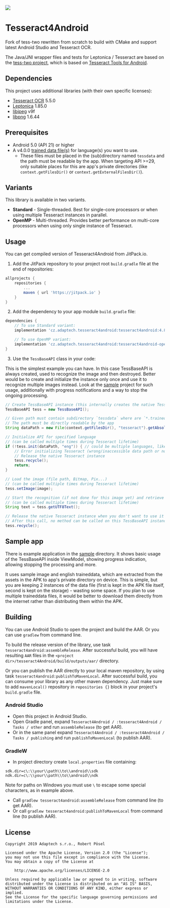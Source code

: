 [![](https://jitpack.io/v/cz.adaptech/tesseract4android.svg)](https://jitpack.io/#cz.adaptech/tesseract4android)

# Tesseract4Android

Fork of tess-two rewritten from scratch to build with CMake and support latest Android Studio and Tesseract OCR.

The Java/JNI wrapper files and tests for Leptonica / Tesseract are based on the [tess-two project][tess-two],
which is based on [Tesseract Tools for Android][tesseract-android-tools].

## Dependencies

This project uses additional libraries (with their own specific licenses):

 - [Tesseract OCR][tesseract-ocr] 5.5.0
 - [Leptonica][leptonica] 1.85.0
 - [libjpeg][jpeg] v9f
 - [libpng][png] 1.6.44

## Prerequisites

 - Android 5.0 (API 21) or higher
 - A v4.0.0 [trained data file(s)][tessdata] for language(s) you want to use.
   - These files must be placed in the (sub)directory named `tessdata` and the path must be readable
by the app. When targeting API >=29, only suitable places for this are app's private directories
(like `context.getFilesDir()` or `context.getExternalFilesDir()`).

## Variants

This library is available in two variants.

 - **Standard** - Single-threaded. Best for single-core processors or when using multiple Tesseract
instances in parallel.
 - **OpenMP** - Multi-threaded. Provides better performance on multi-core processors when using only
single instance of Tesseract.

## Usage

You can get compiled version of Tesseract4Android from JitPack.io.

1. Add the JitPack repository to your project root `build.gradle` file at the end of repositories:

```gradle
allprojects {
    repositories {
        ...
        maven { url 'https://jitpack.io' }
    }
}
```

2. Add the dependency to your app module `build.gradle` file:

```gradle
dependencies {
    // To use Standard variant:
    implementation 'cz.adaptech.tesseract4android:tesseract4android:4.8.0'

    // To use OpenMP variant:
    implementation 'cz.adaptech.tesseract4android:tesseract4android-openmp:4.8.0'
}
```

3. Use the `TessBaseAPI` class in your code:

This is the simplest example you can have. In this case TessBaseAPI is always created, used to recognize the image and then destroyed.
Better would be to create and initialize the instance only once and use it to recognize multiple images instead. Look at the [sample](/sample)
project for such usage, additionally with progress notifications and a way to stop the ongoing processing.

```java
// Create TessBaseAPI instance (this internally creates the native Tesseract instance)
TessBaseAPI tess = new TessBaseAPI();

// Given path must contain subdirectory `tessdata` where are `*.traineddata` language files
// The path must be directly readable by the app
String dataPath = new File(context.getFilesDir(), "tesseract").getAbsolutePath();

// Initialize API for specified language
// (can be called multiple times during Tesseract lifetime)
if (!tess.init(dataPath, "eng")) { // could be multiple languages, like "eng+deu+fra"
    // Error initializing Tesseract (wrong/inaccessible data path or not existing language file(s))
    // Release the native Tesseract instance
    tess.recycle();
    return;
}

// Load the image (file path, Bitmap, Pix...)
// (can be called multiple times during Tesseract lifetime)
tess.setImage(image);

// Start the recognition (if not done for this image yet) and retrieve the result
// (can be called multiple times during Tesseract lifetime)
String text = tess.getUTF8Text();

// Release the native Tesseract instance when you don't want to use it anymore
// After this call, no method can be called on this TessBaseAPI instance
tess.recycle();
```

## Sample app

There is example application in the [sample](/sample) directory. It shows basic usage of the TessBaseAPI
inside ViewModel, showing progress indication, allowing stopping the processing and more.

It uses sample image and english traineddata, which are extracted from the assets in the APK
to app's private directory on device. This is simple, but you are keeping 2 instances of the data
file (first is kept in the APK file itself, second is kept on the storage) - wasting some space.
If you plan to use multiple traineddata files, it would be better to download them directly from
the internet rather than distributing them within the APK.

## Building

You can use Android Studio to open the project and build the AAR. Or you can use `gradlew` from command line.

To build the release version of the library, use task `tesseract4android:assembleRelease`.
After successful build, you will have resulting `AAR` files in the `<project dir>/tesseract4Android/build/outputs/aar/` directory.

Or you can publish the AAR directly to your local maven repository, by using task `tesseract4android:publishToMavenLocal`.
After successful build, you can consume your library as any other maven dependency. Just make sure
to add `mavenLocal()` repository in `repositories {}` block in your project's `build.gradle` file. 

### Android Studio

 - Open this project in Android Studio.
 - Open Gradle panel, expand `Tesseract4Android / :tesseract4Android / Tasks / other` and run `assembleRelease` (to get AAR).
 - Or in the same panel expand `Tesseract4Android / :tesseract4Android / Tasks / publishing` and run `publishToMavenLocal` (to publish AAR).

### GradleW

 - In project directory create `local.properties` file containing:

```properties
sdk.dir=c\:\\your\\path\\to\\android\\sdk
ndk.dir=c\:\\your\\path\\to\\android\\ndk
```

   Note for paths on Windows you must use `\` to escape some special characters, as in example above.

 - Call `gradlew tesseract4android:assembleRelease` from command line (to get AAR).
 - Or call `gradlew tesseract4android:publishToMavenLocal` from command line (to publish AAR).

## License

    Copyright 2019 Adaptech s.r.o., Robert Pösel

    Licensed under the Apache License, Version 2.0 (the "License");
    you may not use this file except in compliance with the License.
    You may obtain a copy of the License at

        http://www.apache.org/licenses/LICENSE-2.0

    Unless required by applicable law or agreed to in writing, software
    distributed under the License is distributed on an "AS IS" BASIS,
    WITHOUT WARRANTIES OR CONDITIONS OF ANY KIND, either express or implied.
    See the License for the specific language governing permissions and
    limitations under the License.


[tess-two]: https://github.com/rmtheis/tess-two
[tesseract-android-tools]: https://github.com/alanv/tesseract-android-tools
[tesseract-ocr]: https://github.com/tesseract-ocr/tesseract
[leptonica]: https://github.com/DanBloomberg/leptonica
[jpeg]: http://libjpeg.sourceforge.net/
[png]: http://www.libpng.org/pub/png/libpng.html
[tessdata]: https://github.com/tesseract-ocr/tessdata/tree/4.0.0
